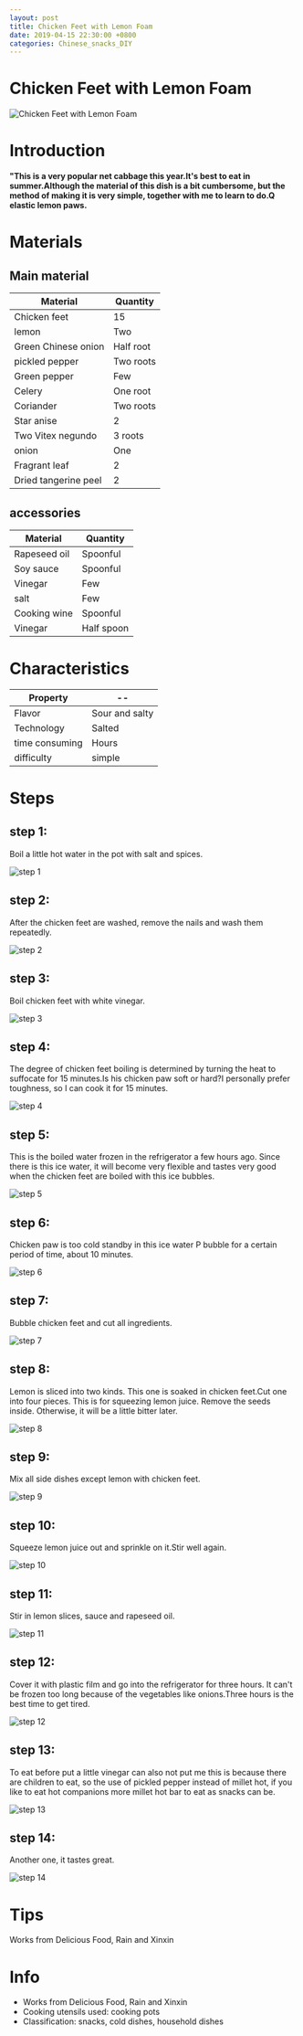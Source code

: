 ```yaml
---
layout: post
title: Chicken Feet with Lemon Foam
date: 2019-04-15 22:30:00 +0800
categories: Chinese_snacks_DIY
---
```


# Chicken Feet with Lemon Foam

![Chicken Feet with Lemon Foam]({{site.baseurl}}/img/411551/411551.jpg)

# Introduction

**"This is a very popular net cabbage this year.It's best to eat in summer.Although the material of this dish is a bit cumbersome, but the method of making it is very simple, together with me to learn to do.Q elastic lemon paws.**

# Materials


## Main material

Material|Quantity
--|--
Chicken feet|15
lemon|Two
Green Chinese onion|Half root
pickled pepper|Two roots
Green pepper|Few
Celery|One root
Coriander|Two roots
Star anise|2
Two Vitex negundo|3 roots
onion|One
Fragrant leaf|2
Dried tangerine peel|2

## accessories

Material|Quantity
--|--
Rapeseed oil|Spoonful
Soy sauce|Spoonful
Vinegar|Few
salt|Few
Cooking wine|Spoonful
Vinegar|Half spoon

# Characteristics

Property|--
--|--
Flavor|Sour and salty
Technology|Salted
time consuming|Hours
difficulty|simple

# Steps

## step 1:

Boil a little hot water in the pot with salt and spices.

![step 1]({{site.baseurl}}/img/411551/1.jpg)

## step 2:

After the chicken feet are washed, remove the nails and wash them repeatedly.

![step 2]({{site.baseurl}}/img/411551/2.jpg)

## step 3:

Boil chicken feet with white vinegar.

![step 3]({{site.baseurl}}/img/411551/3.jpg)

## step 4:

The degree of chicken feet boiling is determined by turning the heat to suffocate for 15 minutes.Is his chicken paw soft or hard?I personally prefer toughness, so I can cook it for 15 minutes.

![step 4]({{site.baseurl}}/img/411551/4.jpg)

## step 5:

This is the boiled water frozen in the refrigerator a few hours ago. Since there is this ice water, it will become very flexible and tastes very good when the chicken feet are boiled with this ice bubbles.

![step 5]({{site.baseurl}}/img/411551/5.jpg)

## step 6:

Chicken paw is too cold standby in this ice water P bubble for a certain period of time, about 10 minutes.

![step 6]({{site.baseurl}}/img/411551/6.jpg)

## step 7:

Bubble chicken feet and cut all ingredients.

![step 7]({{site.baseurl}}/img/411551/7.jpg)

## step 8:

Lemon is sliced into two kinds. This one is soaked in chicken feet.Cut one into four pieces. This is for squeezing lemon juice. Remove the seeds inside. Otherwise, it will be a little bitter later.

![step 8]({{site.baseurl}}/img/411551/8.jpg)

## step 9:

Mix all side dishes except lemon with chicken feet.

![step 9]({{site.baseurl}}/img/411551/9.jpg)

## step 10:

Squeeze lemon juice out and sprinkle on it.Stir well again.

![step 10]({{site.baseurl}}/img/411551/10.jpg)

## step 11:

Stir in lemon slices, sauce and rapeseed oil.

![step 11]({{site.baseurl}}/img/411551/11.jpg)

## step 12:

Cover it with plastic film and go into the refrigerator for three hours. It can't be frozen too long because of the vegetables like onions.Three hours is the best time to get tired.

![step 12]({{site.baseurl}}/img/411551/12.jpg)

## step 13:

To eat before put a little vinegar can also not put me this is because there are children to eat, so the use of pickled pepper instead of millet hot, if you like to eat hot companions more millet hot bar to eat as snacks can be.

![step 13]({{site.baseurl}}/img/411551/13.jpg)

## step 14:

Another one, it tastes great.

![step 14]({{site.baseurl}}/img/411551/14.jpg)

# Tips

Works from Delicious Food, Rain and Xinxin

# Info

- Works from Delicious Food, Rain and Xinxin
- Cooking utensils used: cooking pots
- Classification: snacks, cold dishes, household dishes